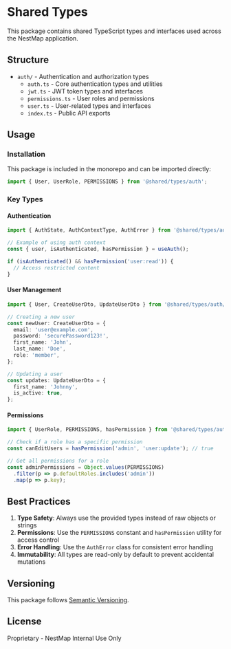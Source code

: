 # Shared Types

This package contains shared TypeScript types and interfaces used across the NestMap application.

## Structure

- `auth/` - Authentication and authorization types
  - `auth.ts` - Core authentication types and utilities
  - `jwt.ts` - JWT token types and interfaces
  - `permissions.ts` - User roles and permissions
  - `user.ts` - User-related types and interfaces
  - `index.ts` - Public API exports

## Usage

### Installation

This package is included in the monorepo and can be imported directly:

```typescript
import { User, UserRole, PERMISSIONS } from '@shared/types/auth';
```

### Key Types

#### Authentication

```typescript
import { AuthState, AuthContextType, AuthError } from '@shared/types/auth';

// Example of using auth context
const { user, isAuthenticated, hasPermission } = useAuth();

if (isAuthenticated() && hasPermission('user:read')) {
  // Access restricted content
}
```

#### User Management

```typescript
import { User, CreateUserDto, UpdateUserDto } from '@shared/types/auth/user';

// Creating a new user
const newUser: CreateUserDto = {
  email: 'user@example.com',
  password: 'securePassword123!',
  first_name: 'John',
  last_name: 'Doe',
  role: 'member',
};

// Updating a user
const updates: UpdateUserDto = {
  first_name: 'Johnny',
  is_active: true,
};
```

#### Permissions

```typescript
import { UserRole, PERMISSIONS, hasPermission } from '@shared/types/auth/permissions';

// Check if a role has a specific permission
const canEditUsers = hasPermission('admin', 'user:update'); // true

// Get all permissions for a role
const adminPermissions = Object.values(PERMISSIONS)
  .filter(p => p.defaultRoles.includes('admin'))
  .map(p => p.key);
```

## Best Practices

1. **Type Safety**: Always use the provided types instead of raw objects or strings
2. **Permissions**: Use the `PERMISSIONS` constant and `hasPermission` utility for access control
3. **Error Handling**: Use the `AuthError` class for consistent error handling
4. **Immutability**: All types are read-only by default to prevent accidental mutations

## Versioning

This package follows [Semantic Versioning](https://semver.org/).

## License

Proprietary - NestMap Internal Use Only
